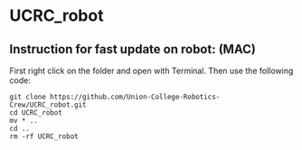 # UCRC_robot
## Instruction for fast update on robot: (MAC)
First right click on the folder and open with Terminal.
Then use the following code:
```
git clone https://github.com/Union-College-Robotics-Crew/UCRC_robot.git
cd UCRC_robot
mv * ..
cd ..
rm -rf UCRC_robot
```
